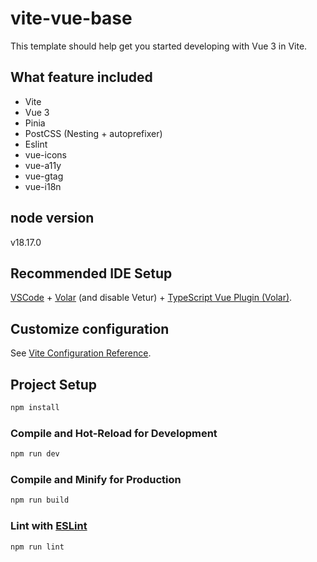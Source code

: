 # vite-vue-base

This template should help get you started developing with Vue 3 in Vite.

## What feature included
- Vite
- Vue 3
- Pinia
- PostCSS (Nesting + autoprefixer)
- Eslint
- vue-icons
- vue-a11y
- vue-gtag
- vue-i18n

## node version
v18.17.0

## Recommended IDE Setup

[VSCode](https://code.visualstudio.com/) + [Volar](https://marketplace.visualstudio.com/items?itemName=Vue.volar) (and disable Vetur) + [TypeScript Vue Plugin (Volar)](https://marketplace.visualstudio.com/items?itemName=Vue.vscode-typescript-vue-plugin).

## Customize configuration

See [Vite Configuration Reference](https://vitejs.dev/config/).

## Project Setup

```sh
npm install
```

### Compile and Hot-Reload for Development

```sh
npm run dev
```

### Compile and Minify for Production

```sh
npm run build
```

### Lint with [ESLint](https://eslint.org/)

```sh
npm run lint
```
